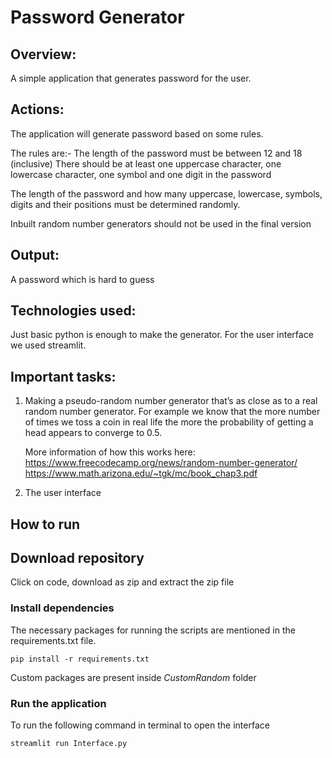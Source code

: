 # Password Generator



## Overview:

A simple application that generates password for the user. 


## Actions:

The application will generate password based on some rules.

The rules are:-
The length of the password must be between 12 and 18 (inclusive)
There should be at least one uppercase character, one lowercase character, one symbol and one digit in the password

The length of the password and how many uppercase, lowercase, symbols, digits and their positions must be determined randomly. 

Inbuilt random number generators should not be used in the final version

## Output:

A password which is hard to guess


## Technologies used:

Just basic python is enough to make the generator. For the user interface we used streamlit.

## Important tasks:

1) Making a pseudo-random number generator that’s as close as to a real random number generator. For example we know that the more number of times we toss a coin in real life the more the probability of getting a head appears to converge to 0.5. 
	
	More information of how this works here:
	https://www.freecodecamp.org/news/random-number-generator/
	https://www.math.arizona.edu/~tgk/mc/book_chap3.pdf


2) The user interface


## How to run
## Download repository
Click on code, download as zip and extract the zip file
  
### Install dependencies
The necessary packages for running the scripts are mentioned in the requirements.txt file.
```
pip install -r requirements.txt
```
Custom packages are present inside _CustomRandom_ folder

### Run the application
To run the following command in terminal to open the interface 
```
streamlit run Interface.py
```
